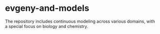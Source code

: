 # evgeny-and-models
The repository includes continuous modeling across various domains, with a special focus on biology and chemistry.
